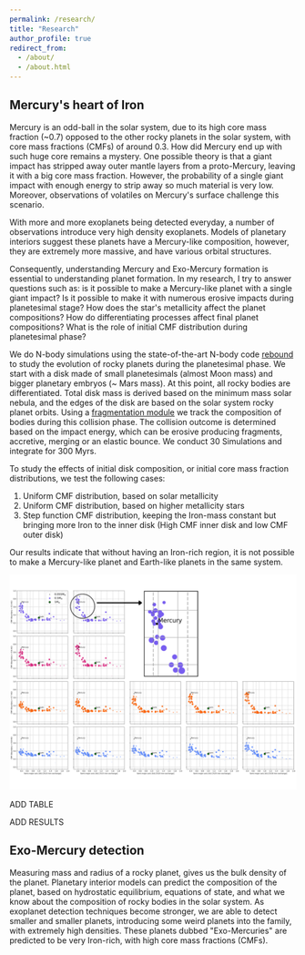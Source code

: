 ```yaml
---
permalink: /research/
title: "Research"
author_profile: true
redirect_from: 
  - /about/
  - /about.html
---
```



Mercury's heart of Iron
----

Mercury is an odd-ball in the solar system, due to its high core mass fraction (~0.7) opposed to the other rocky planets in the solar system, with core mass fractions (CMFs) of around 0.3. How did Mercury end up with such huge core remains a mystery. One possible theory is that a giant impact has stripped away outer mantle layers from a proto-Mercury, leaving it with a big core mass fraction. However, the probability of a single giant impact with enough energy to strip away so much material is very low. Moreover, observations of volatiles on Mercury's surface challenge this scenario. 

With more and more exoplanets being detected everyday, a number of observations introduce very high density exoplanets. Models of planetary interiors suggest these planets have a Mercury-like composition, however, they are extremely more massive, and have various orbital structures. 

Consequently, understanding Mercury and Exo-Mercury formation is essential to understanding planet formation. In my research, I try to answer questions such as: is it possible to make a Mercury-like planet with a single giant impact? Is it possible to make it with numerous erosive impacts during planetesimal stage? How does the star's metallicity affect the planet compositions? How do differentiating processes affect final planet compositions? What is the role of initial CMF distribution during planetesimal phase?

We do N-body simulations using the state-of-the-art N-body code [rebound](https://github.com/hannorein/rebound) to study the evolution of rocky planets during the planetesimal phase. We start with a disk made of small planetesimals (almost Moon mass) and bigger planetary embryos (~ Mars mass). At this point, all rocky bodies are differentiated. Total disk mass is derived based on the minimum mass solar nebula, and the edges of the disk are based on the solar system rocky planet orbits. Using a [fragmentation module](https://github.com/ANNACRNN/REBOUND_fragmentation/tree/main) we track the composition of bodies during this collision phase. The collision outcome is determined based on the impact energy, which can be erosive producing fragments, accretive, merging or an elastic bounce. We conduct 30 Simulations and integrate for 300 Myrs. 

To study the effects of initial disk composition, or initial core mass fraction distributions, we test the following cases:
1) Uniform CMF distribution, based on solar metallicity
2) Uniform CMF distribution, based on higher metallicity stars
3) Step function CMF distribution, keeping the Iron-mass constant but bringing more Iron to the inner disk (High CMF inner disk and low CMF outer disk)

Our results indicate that without having an Iron-rich region, it is not possible to make a Mercury-like planet and Earth-like planets in the same system.

![grid plot](/images/grid.png)

ADD TABLE


ADD RESULTS


Exo-Mercury detection
-----
Measuring mass and radius of a rocky planet, gives us the bulk density of the planet. Planetary interior models can predict the composition of the planet, based on hydrostatic equilibrium, equations of state, and what we know about the composition of rocky bodies in the solar system. As exoplanet detection techniques become stronger, we are able to detect smaller and smaller planets, introducing some weird planets into the family, with extremely high densities. These planets dubbed "Exo-Mercuries" are predicted to be very Iron-rich, with high core mass fractions (CMFs). 